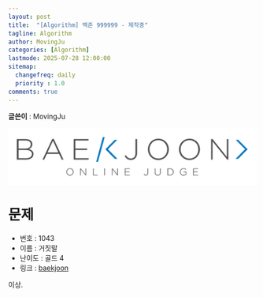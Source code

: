 ```yaml
---
layout: post
title:  "[Algorithm] 백준 999999 - 제작중"
tagline: Algorithm
author: MovingJu
categories: [Algorithm]
lastmode: 2025-07-28 12:00:00
sitemap:
  changefreq: daily
  priority : 1.0
comments: true
---
```


**글쓴이** : MovingJu

<a href="https://www.acmicpc.net/problem/1043"><img src="/image/baekjoon.png" alt="image" width="600" height="auto" style="display: block; margin: 0 auto;" href="https://www.acmicpc.net/problem/1043"></a>

# 문제

- 번호 : 1043
- 이름 : 거짓말
- 난이도 : 골드 4
- 링크 : [baekjoon](https://www.acmicpc.net/problem/1043)



이상.